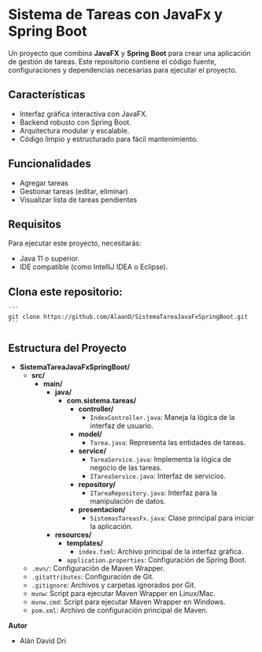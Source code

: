 # Sistema de Tareas con JavaFx y Spring Boot

Un proyecto que combina **JavaFX** y **Spring Boot** para crear una aplicación de gestión de tareas. Este repositorio contiene el código fuente, configuraciones y dependencias necesarias para ejecutar el proyecto.

## Características

- Interfaz gráfica interactiva con JavaFX.
- Backend robusto con Spring Boot.
- Arquitectura modular y escalable.
- Código limpio y estructurado para fácil mantenimiento.


## Funcionalidades

* Agregar tareas
* Gestionar tareas (editar, eliminar)
* Visualizar lista de tareas pendientes


## Requisitos

Para ejecutar este proyecto, necesitarás:

- Java 11 o superior.
- IDE compatible (como IntelliJ IDEA o Eclipse).

## Clona este repositorio:
    ```
    git clone https://github.com/AlaanD/SistemaTareaJavaFxSpringBoot.git
    ```

## Estructura del Proyecto

- **SistemaTareaJavaFxSpringBoot/**
  - **src/**
    - **main/**
      - **java/**
        - **com.sistema.tareas/**  
          - **controller/**  
            - `IndexController.java`: Maneja la lógica de la interfaz de usuario.  
          - **model/**  
            - `Tarea.java`: Representa las entidades de tareas.  
          - **service/**  
            - `TareaService.java`: Implementa la lógica de negocio de las tareas.  
            - `ITareaService.java`: Interfaz de servicios.  
          - **repository/**  
            - `ITareaRepository.java`: Interfaz para la manipulación de datos.  
          - **presentacion/**  
            - `SistemasTareasFx.java`: Clase principal para iniciar la aplicación. 
      - **resources/**  
        - **templates/**  
          - `index.fxml`: Archivo principal de la interfaz gráfica.  
        - `application.properties`: Configuración de Spring Boot.
  - `.mvn/`: Configuración de Maven Wrapper.
  - `.gitattributes`: Configuración de Git.
  - `.gitignore`: Archivos y carpetas ignorados por Git.
  - `mvnw`: Script para ejecutar Maven Wrapper en Linux/Mac.
  - `mvnw.cmd`: Script para ejecutar Maven Wrapper en Windows.
  - `pom.xml`: Archivo de configuración principal de Maven.


**Autor**

* Alán David Dri
